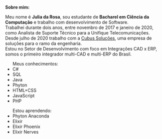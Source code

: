 <strong>Sobre mim:</strong><br>
<p>Meu nome é <strong>Julia da Rosa</strong>, sou estudante de <strong>Bacharel em Ciência da Computação</strong> e trabalho com desenvolvimento de Software.
  <br>Trabalhei durante dois anos, entre novembro de 2017 e janeiro de 2020, como Analista de Suporte Técnico para a Unifique Telecomunicações.
  <br>Desde julho de 2020 trabalho com a <a href="http://www.cubussolucoes.com.br/">Cubus Soluções</a>, uma empresa de soluções para o ramo da engenharia.<br>Estou no Setor de Desenvolvimento com foco em Integrações CAD x ERP, somos o primeiro integrador multi-CAD e multi-ERP do Brasil.
</p>
  
  <ul>Meus conhecimentos:
  <li>C#</li>
  <li>SQL</li>
  <li>Java</li>
  <li>Phyton</li>
  <li>HTML+CSS</li>
  <li>JavaScript</li>
  <li>PHP</li>
  </ul>
  
  <ul>Estou aprendendo:
  <li>Phyton Anaconda</li>
  <li>Elixir</li>
  <li>Elixir Phoenix</li>
  <li>Elixir Nerves</li>
  </ul>
  
